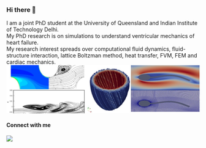 ### Hi there 👋
I am a joint PhD student at the University of Queensland and Indian Institute of Technology Delhi.  
My PhD research is on simulations to understand ventricular mechanics of heart failure.  
My research interest spreads over computational fluid dynamics, fluid-structure interaction, lattice Boltzman method, heat transfer, FVM, FEM and cardiac mechanics.  
![research_theme_image](jijo_research.jpg)
#### Connect with me
<div> 
  <a href="https://www.linkedin.com/in/jijo-derick-abraham-6914a7157/" target="_blank"><img src="https://img.shields.io/badge/-LinkedIn-%230077B5?style=for-the-badge&logo=linkedin&logoColor=white" target="_blank></a>
  <a href="https://www.researchgate.net/profile/Jijo-Derick-Abraham" target="_blank"><img src="https://upload.wikimedia.org/wikipedia/commons/a/aa/ResearchGate_Logo.png" target="_blank></a>
</div>

<!--
**jijoderick/jijoderick** is a ✨ _special_ ✨ repository because its `README.md` (this file) appears on your GitHub profile.

Here are some ideas to get you started:

- 🔭 I’m currently working on ...
- 🌱 I’m currently learning ...
- 👯 I’m looking to collaborate on ...
- 🤔 I’m looking for help with ...
- 💬 Ask me about ...
- 📫 How to reach me: ...
- 😄 Pronouns: ...
- ⚡ Fun fact: ...

-->
